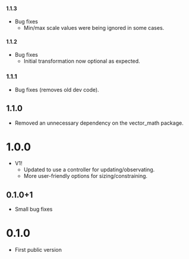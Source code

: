 #### 1.1.3

   - Bug fixes
      - Min/max scale values were being ignored in some cases.

#### 1.1.2

   - Bug fixes
      - Initial transformation now optional as expected.

### 1.1.1

   - Bug fixes (removes old dev code).

## 1.1.0

   - Removed an unnecessary dependency on the vector_math package.

# 1.0.0

 - V1!
    - Updated to use a controller for updating/observating.
    - More user-friendly options for sizing/constraining.
 
## 0.1.0+1

 - Small bug fixes

# 0.1.0

 - First public version
 
